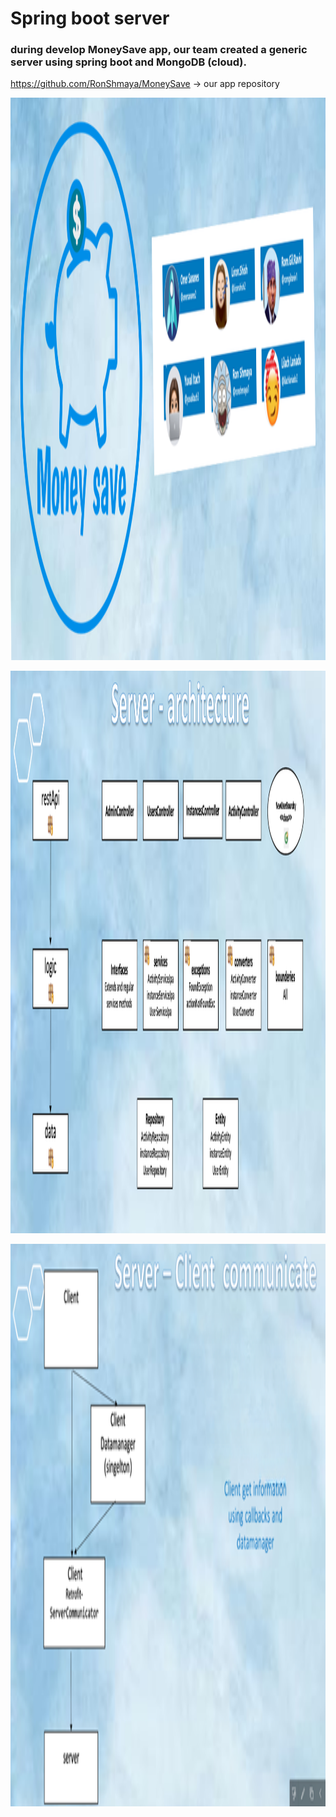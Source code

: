 # Spring boot server 
### during develop MoneySave app, our team created a generic server using spring boot and MongoDB (cloud).
https://github.com/RonShmaya/MoneySave -> our app repository
</br>
<p align="center"><img src="https://github.com/RonShmaya/Spring_Boot_Server/blob/main/main/%E2%80%8F%E2%80%8Fmoney_save.PNG" height="900" width="900"></p>

<p align="center"><img src="arc.png" height="900" width="900"></p>

<p align="center"><img src="arc2.png" height="900" width="900"></p>


